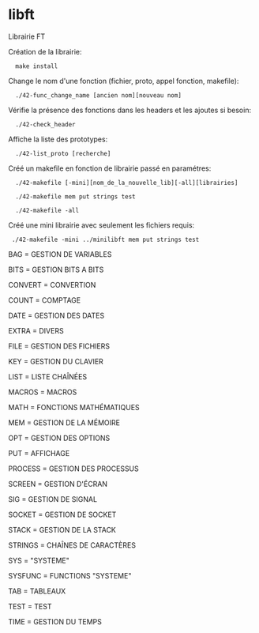 # libft
Librairie FT


Création de la librairie:

      make install




Change le nom d'une fonction (fichier, proto, appel fonction, makefile):

      ./42-func_change_name [ancien nom][nouveau nom]




Vérifie la présence des fonctions dans les headers et les ajoutes si besoin:

      ./42-check_header





Affiche la liste des prototypes:

      ./42-list_proto [recherche]



Créé un makefile en fonction de librairie passé en paramétres:

      ./42-makefile [-mini][nom_de_la_nouvelle_lib][-all][librairies]

      ./42-makefile mem put strings test

      ./42-makefile -all


 
Créé une mini librairie avec seulement les fichiers requis:

     ./42-makefile -mini ../minilibft mem put strings test





BAG = GESTION DE VARIABLES


BITS = GESTION BITS A BITS


CONVERT = CONVERTION


COUNT = COMPTAGE


DATE = GESTION DES DATES


EXTRA = DIVERS


FILE = GESTION DES FICHIERS


KEY = GESTION DU CLAVIER


LIST = LISTE CHAÎNÉES


MACROS = MACROS


MATH = FONCTIONS MATHÉMATIQUES


MEM = GESTION DE LA MÉMOIRE


OPT = GESTION DES OPTIONS


PUT = AFFICHAGE


PROCESS = GESTION DES PROCESSUS


SCREEN = GESTION D'ÉCRAN


SIG = GESTION DE SIGNAL


SOCKET = GESTION DE SOCKET


STACK = GESTION DE LA STACK


STRINGS = CHAÎNES DE CARACTÈRES


SYS = "SYSTEME"


SYSFUNC = FUNCTIONS "SYSTEME"


TAB = TABLEAUX


TEST = TEST


TIME = GESTION DU TEMPS
